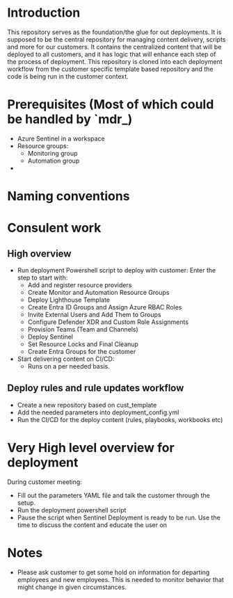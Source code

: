 # Introduction
This repository serves as the foundation/the glue for out deployments. It is supposed to be the central repository for managing content delivery, scripts and more for our customers. It contains the centralized content that will be deployed to all customers, and it has logic that will enhance each step of the process of deployment. This repository is cloned into each deployment workflow from the customer specific template based repository and the code is being run in the customer context. 

# Prerequisites (Most of which could be handled by `mdr_)
- Azure Sentinel in a workspace
- Resource groups: 
  - Monitoring group
  - Automation group
- 

# Naming conventions

# Consulent work
## High overview
- Run deployment Powershell script to deploy with customer:
Enter the step to start with:
  - Add and register resource providers
  - Create Monitor and Automation Resource Groups
  - Deploy Lighthouse Template
  - Create Entra ID Groups and Assign Azure RBAC Roles
  - Invite External Users and Add Them to Groups
  - Configure Defender XDR and Custom Role Assignments
  - Provision Teams (Team and Channels)
  - Deploy Sentinel
  - Set Resource Locks and Final Cleanup
  - Create Entra Groups for the customer
- Start delivering content on CI/CD:
  - Runs on a per needed basis.

## Deploy rules and rule updates workflow
- Create a new repository based on cust_template
- Add the needed parameters into deployment_config.yml
- Run the CI/CD for the deploy content (rules, playbooks, workbooks etc)

# Very High level overview for deployment
During customer meeting:
- Fill out the parameters YAML file and talk the customer through the setup. 
- Run the deployment powershell script
- Pause the script when Sentinel Deployment is ready to be run. Use the time to discuss the content and educate the user on 


# Notes
- Please ask customer to get some hold on information for departing employees and new employees. This is needed to monitor behavior that might change in given circumstances.